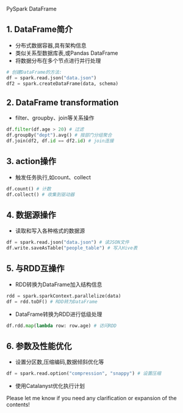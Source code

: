PySpark DataFrame

## 1. DataFrame简介

- 分布式数据容器,具有架构信息
- 类似关系型数据库表,或Pandas DataFrame
- 将数据分布在多个节点进行并行处理

```python
# 创建DataFrame的方法:
df = spark.read.json("data.json") 
df2 = spark.createDataFrame(data, schema)
```

## 2. DataFrame transformation

- filter、groupby、join等关系操作

```python  
df.filter(df.age > 20) # 过滤
df.groupBy("dept").avg() # 按部门分组聚合
df.join(df2, df.id == df2.id) # join连接
```

## 3. action操作

- 触发任务执行,如count、collect

```python
df.count() # 计数
df.collect() # 收集到驱动器
```

## 4. 数据源操作

- 读取和写入各种格式的数据源  

```python
df = spark.read.json("data.json") # 读JSON文件
df.write.saveAsTable("people_table") # 写入Hive表
```

## 5. 与RDD互操作

- RDD转换为DataFrame加入结构信息

```python
rdd = spark.sparkContext.parallelize(data)
df = rdd.toDF() # RDD转为DataFrame
```

- DataFrame转换为RDD进行低级处理

```python 
df.rdd.map(lambda row: row.age) # 访问RDD
```

## 6. 参数及性能优化

- 设置分区数,压缩编码,数据倾斜优化等

```python
df = spark.read.option("compression", "snappy") # 设置压缩
``` 

- 使用Catalanyst优化执行计划

Please let me know if you need any clarification or expansion of the contents!